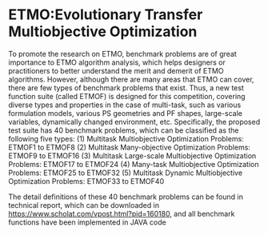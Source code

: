 # ETMO:Evolutionary Transfer Multiobjective Optimization
To promote the research on ETMO, benchmark problems are of great importance to ETMO algorithm analysis, which helps designers or practitioners to better understand the merit and demerit of ETMO algorithms. However, although there are many areas that ETMO can cover, there are few types of benchmark problems that exist. Thus, a new test function suite (called ETMOF) is designed for this competition, covering diverse types and properties in the case of multi-task, such as various formulation models, various PS geometries and PF shapes, large-scale variables, dynamically changed environment, etc. Specifically, the proposed test suite has 40 benchmark problems, which can be classified as the following five types:
(1)	Multitask Multiobjective Optimization Problems: ETMOF1 to ETMOF8
(2)	Multitask Many-objective Optimization Problems: ETMOF9 to ETMOF16
(3)	Multitask Large-scale Multiobjective Optimization Problems: ETMOF17 to ETMOF24
(4)	Many-task Multiobjective Optimization Problems: ETMOF25 to ETMOF32
(5)	Multitask Dynamic Multiobjective Optimization Problems: ETMOF33 to ETMOF40

The detail definitions of these 40 benchmark problems can be found in technical report, which can be downloaded in https://www.scholat.com/vpost.html?pid=160180, and all benchmark functions have been implemented in JAVA code
